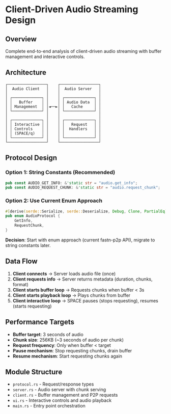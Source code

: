 # Client-Driven Audio Streaming Design

## Overview
Complete end-to-end analysis of client-driven audio streaming with buffer management and interactive controls.

## Architecture

```
┌─────────────────┐    ┌─────────────────┐
│  Audio Client   │    │  Audio Server   │
│                 │    │                 │
│ ┌─────────────┐ │    │ ┌─────────────┐ │
│ │   Buffer    │ │    │ │ Audio Data  │ │
│ │ Management  │ │◄──►│ │   Cache     │ │
│ └─────────────┘ │    │ └─────────────┘ │
│                 │    │                 │
│ ┌─────────────┐ │    │ ┌─────────────┐ │
│ │ Interactive │ │    │ │   Request   │ │
│ │ Controls    │ │    │ │  Handlers   │ │
│ │ (SPACE/q)   │ │    │ │             │ │
│ └─────────────┘ │    │ └─────────────┘ │
└─────────────────┘    └─────────────────┘
```

## Protocol Design

### Option 1: String Constants (Recommended)
```rust
pub const AUDIO_GET_INFO: &'static str = "audio.get_info";
pub const AUDIO_REQUEST_CHUNK: &'static str = "audio.request_chunk";
```

### Option 2: Use Current Enum Approach
```rust
#[derive(serde::Serialize, serde::Deserialize, Debug, Clone, PartialEq)]
pub enum AudioProtocol {
    GetInfo,
    RequestChunk,
}
```

**Decision**: Start with enum approach (current fastn-p2p API), migrate to string constants later.

## Data Flow

1. **Client connects** → Server loads audio file (once)
2. **Client requests info** → Server returns metadata (duration, chunks, format)
3. **Client starts buffer loop** → Requests chunks when buffer < 3s
4. **Client starts playback loop** → Plays chunks from buffer
5. **Client interactive loop** → SPACE pauses (stops requesting), resumes (starts requesting)

## Performance Targets

- **Buffer target**: 3 seconds of audio
- **Chunk size**: 256KB (~3 seconds of audio per chunk)
- **Request frequency**: Only when buffer < target
- **Pause mechanism**: Stop requesting chunks, drain buffer
- **Resume mechanism**: Start requesting chunks again

## Module Structure

- `protocol.rs` - Request/response types
- `server.rs` - Audio server with chunk serving
- `client.rs` - Buffer management and P2P requests
- `ui.rs` - Interactive controls and audio playback
- `main.rs` - Entry point orchestration